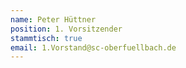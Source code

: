 ```yaml
---
name: Peter Hüttner
position: 1. Vorsitzender
stammtisch: true
email: 1.Vorstand@sc-oberfuellbach.de
---
```

